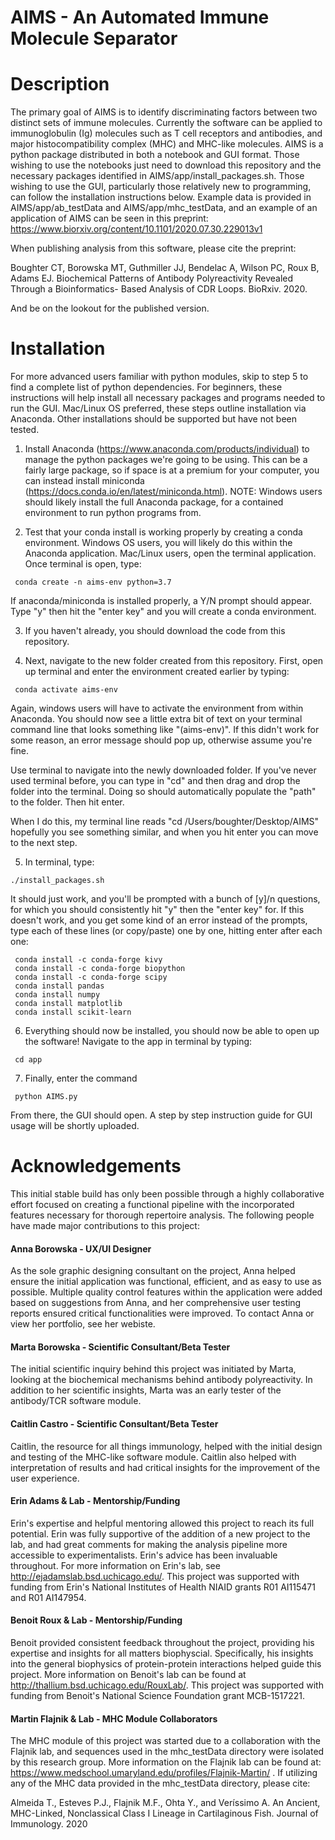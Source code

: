 # AIMS - An Automated Immune Molecule Separator

# Description
The primary goal of AIMS is to identify discriminating factors between two distinct sets of immune molecules. Currently the software can be applied to
immunoglobulin (Ig) molecules such as T cell receptors and antibodies, and major histocompatibility complex (MHC) and MHC-like molecules. 
AIMS is a python package distributed in both a notebook and GUI format. Those wishing to use the notebooks
just need to download this repository and the necessary packages identified in AIMS/app/install_packages.sh. Those
wishing to use the GUI, particularly those relatively new to programming, can follow the installation instructions below.
Example data is provided in AIMS/app/ab_testData and AIMS/app/mhc_testData, and an example of an application of AIMS can be seen in
this preprint: https://www.biorxiv.org/content/10.1101/2020.07.30.229013v1

When publishing analysis from this software, please cite the preprint:

Boughter CT, Borowska MT, Guthmiller JJ, Bendelac A, Wilson PC, Roux B, Adams EJ. Biochemical Patterns of Antibody Polyreactivity Revealed Through a Bioinformatics-
 Based Analysis of CDR Loops. BioRxiv. 2020.

And be on the lookout for the published version.

# Installation
For more advanced users familiar with python modules, skip to step 5 to find a complete list of python dependencies. For beginners, these instructions will help install all necessary packages and programs needed to run the GUI. Mac/Linux OS preferred, these steps outline installation via Anaconda. Other installations should be supported but have not been tested. 

1) Install Anaconda (https://www.anaconda.com/products/individual) to manage the python packages we're going to be using. This can be a fairly large package, so if space is at a premium for your computer, you can instead install miniconda (https://docs.conda.io/en/latest/miniconda.html). NOTE: Windows users should likely install the full Anaconda package, for a contained environment to run python programs from.

2) Test that your conda install is working properly by creating a conda environment. Windows OS users, you will likely do this within the Anaconda application. Mac/Linux users, open the terminal application. Once terminal is open, type:

```
 conda create -n aims-env python=3.7
```

 If anaconda/miniconda is installed properly, a Y/N prompt should appear. Type "y" then hit the "enter key" and you will create a conda environment.

3) If you haven't already, you should download the code from this repository.

4) Next, navigate to the new folder created from this repository. First, open up terminal and enter the environment created earlier by typing:

```
 conda activate aims-env
```

Again, windows users will have to activate the environment from within Anaconda. You should now see a little extra bit of text on your terminal command line that looks something like "(aims-env)". If this didn't work for some reason, an error message should pop up, otherwise assume you're fine.

Use terminal to navigate into the newly downloaded folder. If you've never used terminal before, you can type in "cd" and then drag and drop the folder into the terminal. Doing so should automatically populate the "path" to the folder. Then hit enter.

 When I do this, my terminal line reads "cd /Users/boughter/Desktop/AIMS" hopefully you see something similar, and when you hit enter you can move to the next step.

5) In terminal, type:

```
./install_packages.sh 
```

It should just work, and you'll be prompted with a bunch of [y]/n questions, for which you should consistently hit "y" then the "enter key" for. If this doesn't work, and you get some kind of an error instead of the prompts, type each of these lines (or copy/paste) one by one, hitting enter after each one:

```
 conda install -c conda-forge kivy
 conda install -c conda-forge biopython
 conda install -c conda-forge scipy
 conda install pandas
 conda install numpy
 conda install matplotlib
 conda install scikit-learn
```

6) Everything should now be installed, you should now be able to open up the software! Navigate to the app in terminal by typing: 

```
 cd app
```

7) Finally, enter the command

```
 python AIMS.py
```
From there, the GUI should open. A step by step instruction guide for GUI usage will be shortly uploaded.

# Acknowledgements
This initial stable build has only been possible through a highly collaborative effort focused on creating a functional pipeline with the incorporated features necessary for thorough repertoire analysis. The following people have made major contributions to this project:

#### Anna Borowska - UX/UI Designer
As the sole graphic designing consultant on the project, Anna helped ensure the initial application was functional, efficient, and as easy to use as possible. Multiple quality control features within the application were added based on suggestions from Anna, and her comprehensive user testing reports ensured critical functionalities were improved. To contact Anna or view her portfolio, see her webiste.

#### Marta Borowska - Scientific Consultant/Beta Tester
The initial scientific inquiry behind this project was initiated by Marta, looking at the biochemical mechanisms behind antibody polyreactivity. In addition to her scientific insights, Marta was an early tester of the antibody/TCR software module.

#### Caitlin Castro - Scientific Consultant/Beta Tester
Caitlin, the resource for all things immunology, helped with the initial design and testing of the MHC-like software module. Caitlin also helped with interpretation of results and had critical insights for the improvement of the user experience.

#### Erin Adams & Lab - Mentorship/Funding
Erin's expertise and helpful mentoring allowed this project to reach its full potential. Erin was fully supportive of the addition of a new project to the lab, and had great comments for making the analysis pipeline more accessible to experimentalists. Erin's advice has been invaluable throughout. For more information on Erin's lab, see http://ejadamslab.bsd.uchicago.edu/. This project was supported with funding from Erin's National Institutes of Health NIAID grants R01 AI115471 and R01 AI147954.

#### Benoit Roux & Lab - Mentorship/Funding
Benoit provided consistent feedback throughout the project, providing his expertise and insights for all matters biophyscial. Specifically, his insights into the general biophysics of protein-protein interactions helped guide this project. More information on Benoit's lab can be found at http://thallium.bsd.uchicago.edu/RouxLab/. This project was supported with funding from Benoit's National Science Foundation grant MCB-1517221.

#### Martin Flajnik & Lab - MHC Module Collaborators
The MHC module of this project was started due to a collaboration with the Flajnik lab, and sequences used in the mhc_testData directory were isolated by this research group. More information on the Flajnik lab can be found at: https://www.medschool.umaryland.edu/profiles/Flajnik-Martin/ . If utilizing any of the MHC data provided in the mhc_testData directory, please cite:

Almeida T., Esteves P.J., Flajnik M.F., Ohta Y., and Veríssimo A. An Ancient, MHC-Linked, Nonclassical Class I Lineage in Cartilaginous Fish. Journal of Immunology. 2020
